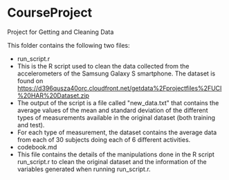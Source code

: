 # CourseProject
Project for Getting and Cleaning Data

This folder contains the following two files:
* run_script.r
 * This is the R script used to clean the data collected from the accelerometers of the Samsung Galaxy S smartphone. The dataset is found on https://d396qusza40orc.cloudfront.net/getdata%2Fprojectfiles%2FUCI%20HAR%20Dataset.zip
 * The output of the script is a file called "new_data.txt" that contains the average values of the mean and standard deviation of the different types of measurements available in the original dataset (both training and test). 
 * For each type of measurement, the dataset contains the average data from each of 30 subjects doing each of 6 different activities.
* codebook.md
 * This file contains the details of the manipulations done in the R script run_script.r to clean the original dataset and the information of the variables generated when running run_script.r.

